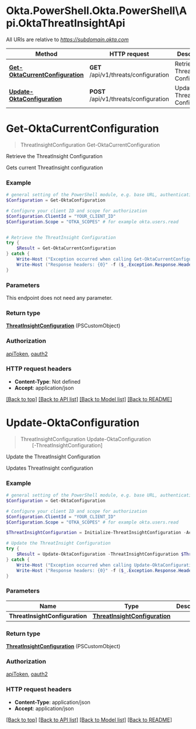 # Okta.PowerShell.Okta.PowerShell\Api.OktaThreatInsightApi

All URIs are relative to *https://subdomain.okta.com*

Method | HTTP request | Description
------------- | ------------- | -------------
[**Get-OktaCurrentConfiguration**](OktaThreatInsightApi.md#Get-OktaCurrentConfiguration) | **GET** /api/v1/threats/configuration | Retrieve the ThreatInsight Configuration
[**Update-OktaConfiguration**](OktaThreatInsightApi.md#Update-OktaConfiguration) | **POST** /api/v1/threats/configuration | Update the ThreatInsight Configuration


<a id="Get-OktaCurrentConfiguration"></a>
# **Get-OktaCurrentConfiguration**
> ThreatInsightConfiguration Get-OktaCurrentConfiguration<br>

Retrieve the ThreatInsight Configuration

Gets current ThreatInsight configuration

### Example
```powershell
# general setting of the PowerShell module, e.g. base URL, authentication, etc
$Configuration = Get-OktaConfiguration

# Configure your client ID and scope for authorization
$Configuration.ClientId = "YOUR_CLIENT_ID"
$Configuration.Scope = "OTKA_SCOPES" # for example okta.users.read


# Retrieve the ThreatInsight Configuration
try {
    $Result = Get-OktaCurrentConfiguration
} catch {
    Write-Host ("Exception occurred when calling Get-OktaCurrentConfiguration: {0}" -f ($_.ErrorDetails | ConvertFrom-Json))
    Write-Host ("Response headers: {0}" -f ($_.Exception.Response.Headers | ConvertTo-Json))
}
```

### Parameters
This endpoint does not need any parameter.

### Return type

[**ThreatInsightConfiguration**](ThreatInsightConfiguration.md) (PSCustomObject)

### Authorization

[apiToken](../README.md#apiToken), [oauth2](../README.md#oauth2)

### HTTP request headers

 - **Content-Type**: Not defined
 - **Accept**: application/json

[[Back to top]](#) [[Back to API list]](../README.md#documentation-for-api-endpoints) [[Back to Model list]](../README.md#documentation-for-models) [[Back to README]](../README.md)

<a id="Update-OktaConfiguration"></a>
# **Update-OktaConfiguration**
> ThreatInsightConfiguration Update-OktaConfiguration<br>
> &nbsp;&nbsp;&nbsp;&nbsp;&nbsp;&nbsp;&nbsp;&nbsp;[-ThreatInsightConfiguration] <PSCustomObject><br>

Update the ThreatInsight Configuration

Updates ThreatInsight configuration

### Example
```powershell
# general setting of the PowerShell module, e.g. base URL, authentication, etc
$Configuration = Get-OktaConfiguration

# Configure your client ID and scope for authorization
$Configuration.ClientId = "YOUR_CLIENT_ID"
$Configuration.Scope = "OTKA_SCOPES" # for example okta.users.read

$ThreatInsightConfiguration = Initialize-ThreatInsightConfiguration -Action "MyAction" -Created (Get-Date) -ExcludeZones "MyExcludeZones" -LastUpdated (Get-Date) -Links @{ key_example =  } # ThreatInsightConfiguration | 

# Update the ThreatInsight Configuration
try {
    $Result = Update-OktaConfiguration -ThreatInsightConfiguration $ThreatInsightConfiguration
} catch {
    Write-Host ("Exception occurred when calling Update-OktaConfiguration: {0}" -f ($_.ErrorDetails | ConvertFrom-Json))
    Write-Host ("Response headers: {0}" -f ($_.Exception.Response.Headers | ConvertTo-Json))
}
```

### Parameters

Name | Type | Description  | Notes
------------- | ------------- | ------------- | -------------
 **ThreatInsightConfiguration** | [**ThreatInsightConfiguration**](ThreatInsightConfiguration.md)|  | 

### Return type

[**ThreatInsightConfiguration**](ThreatInsightConfiguration.md) (PSCustomObject)

### Authorization

[apiToken](../README.md#apiToken), [oauth2](../README.md#oauth2)

### HTTP request headers

 - **Content-Type**: application/json
 - **Accept**: application/json

[[Back to top]](#) [[Back to API list]](../README.md#documentation-for-api-endpoints) [[Back to Model list]](../README.md#documentation-for-models) [[Back to README]](../README.md)

